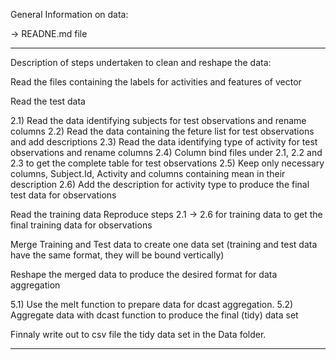 General Information on data:

-> READNE.md file
**********************************************************

Description of steps undertaken to clean and reshape the data:

Read the files containing the labels for activities and features of vector

Read the test data

2.1) Read the data identifying subjects for test observations and rename columns 2.2) Read the data containing the feture list for test observations and add descriptions 2.3) Read the data identifying type of activity for test observations and rename columns 2.4) Column bind files under 2.1, 2.2 and 2.3 to get the complete table for test observations 2.5) Keep only necessary columns, Subject.Id, Activity and columns containing mean in their description 2.6) Add the description for activity type to produce the final test data for observations

Read the training data
Reproduce steps 2.1 -> 2.6 for training data to get the final training data for observations

Merge Training and Test data to create one data set (training and test data have the same format, they will be bound vertically)

Reshape the merged data to produce the desired format for data aggregation

5.1) Use the melt function to prepare data for dcast aggregation. 5.2) Aggregate data with dcast function to produce the final (tidy) data set

Finnaly write out to csv file the tidy data set in the Data folder.
**********************************************************
